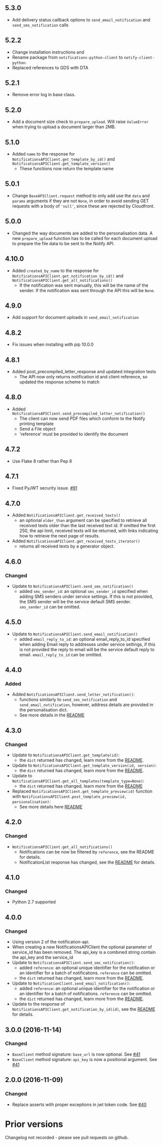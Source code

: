 ## 5.3.0

- Add delivery status callback options to `send_email_notification` and `send_sms_notification` calls

## 5.2.2

- Change installation instructions and
- Rename package from `notifications-python-client` to `notify-client-python`.
- Replaced references to GDS with DTA

## 5.2.1

- Remove error log in base class.

## 5.2.0

- Add a document size check to `prepare_upload`. Will raise `ValueError` when trying to upload a document larger than 2MB.

## 5.1.0

- Added `name` to the response for `NotificationsAPIClient.get_template_by_id()` and `NotificationsAPIClient.get_template_version()`
  - These functions now return the template name

## 5.0.1

- Change `BaseAPIClient.request` method to only add use the `data` and `params` arguments if they are not `None`, in order to avoid sending GET requests with a body of `'null'`, since these are rejected by Cloudfront.

## 5.0.0

- Changed the way documents are added to the personalisation data. A new `prepare_upload` function has to be called for each document upload to prepare the file data to be sent to the Notify API.

## 4.10.0

- Added `created_by_name` to the response for `NotificationsAPIClient.get_notification_by_id()` and `NotificationsAPIClient.get_all_notifications()`
  - If the notification was sent manually, this will be the name of the sender. If the notification was sent through the API this will be `None`.

## 4.9.0

- Add support for document uploads in `send_email_notification`

## 4.8.2

- Fix issues when installing with pip 10.0.0

## 4.8.1

- Added post_precompiled_letter_response and updated integration tests
  - The API now only returns notification id and client reference, so updated the response scheme to match

## 4.8.0

- Added `NotificationsAPIClient.send_precompiled_letter_notification()`
  - The client can now send PDF files which conform to the Notify printing template
  - Send a File object
  - 'reference' must be provided to identify the document

## 4.7.2

- Use Flake 8 rather than Pep 8

## 4.7.1

- Fixed PyJWT security issue. [#91](https://github.com/alphagov/notifications-python-client/pull/91)

## 4.7.0

- Added `NotificationsAPIClient.get_received_texts()`
  - an optional `older_than` argument can be specified to retrieve all received texts older than the last
    received text id. If omitted the first 250, the api limit, received texts will be returned, with links indicating how to retrieve the next page of results.
- Added `NotificationsAPIClient.get_received_texts_iterator()`
  - returns all received texts by a generator object.

## 4.6.0

### Changed

- Update to `NotificationsAPIClient.send_sms_notification()`
  - added `sms_sender_id`: an optional `sms_sender_id` specified when adding SMS senders under service settings. If this is not provided, the SMS sender will be the service default SMS sender. `sms_sender_id` can be omitted.

## 4.5.0

- Update to `NotificationsAPIClient.send_email_notification()`
  - added `email_reply_to_id`: an optional email_reply_to_id specified when adding Email reply to addresses under service settings, if this is not provided the reply to email will be the service default reply to email. `email_reply_to_id` can be omitted.

## 4.4.0

### Added

- Added `NotificationsAPIClient.send_letter_notification()`:
  - functions similarly to `send_sms_notification` and `send_email_notification`, however, address details are provided
    in the personalisation dict.
  - See more details in the [README](https://github.com/alphagov/notifications-python-client#letter)

## 4.3.0

### Changed

- Update to `NotificationsAPIClient.get_template(id)`:
  - the `dict` returned has changed, learn more from the [README](https://github.com/alphagov/notifications-python-client#get-a-template-by-id).
- Update to `NotificationsAPIClient.get_template_version(id, version)`:
  - the `dict` returned has changed, learn more from the [README](https://github.com/alphagov/notifications-python-client#get-a-template-by-id-and-version).
- Update to `NotificationsAPIClient.get_all_templates(template_type=None)`:
  - the `dict` returned has changed, learn more from the [README](https://github.com/alphagov/notifications-python-client#get-all-templates)
- Replaced `NotificationsAPIClient.get_template_preview(id)` function with `NotificationsAPIClient.post_template_preview(id, persionalisation)`:
  - See more details here [README](https://github.com/alphagov/notifications-python-client#generate-a-preview-template)

## 4.2.0

### Changed

- `NotificationsAPIClient.get_all_notifications()`
  - Notifications can be now be filtered by `reference`, see the README for details.
  - NotificationList response has changed, see the [README](https://github.com/alphagov/notifications-python-client#get-the-status-of-all-messages-with-pagination) for details.

## 4.1.0

### Changed

- Python 2.7 supported

## 4.0.0

### Changed

- Using version 2 of the notification-api.
- When creating a new NotificationsAPIClient the optional parameter of service_id has been removed. The api_key is a combined string contain the api_key and the service_id
- Update to `NotificationsAPIClient.send_sms_notification()`:
  - added `reference`: an optional unique identifier for the notification or an identifier for a batch of notifications. `reference` can be omitted.
  - the `dict` returned has changed, learn more from the [README](https://github.com/alphagov/notifications-python-client#text-message).
- Update to `NotificationClient.send_email_notification()`:
  - added `reference`: an optional unique identifier for the notification or an identifier for a batch of notifications. `reference` can be omitted.
  - the `dict` returned has changed, learn more from the [README](https://github.com/alphagov/notifications-python-client#email).
- Update to the response of `NotificationsAPIClient.get_notification_by_id(id)`, see the [README](https://github.com/alphagov/notifications-python-client#get-the-status-of-one-message) for details.

## 3.0.0 (2016-11-14)

### Changed

- `BaseClient` method signature: `base_url` is now optional. See [#41](https://github.com/alphagov/notifications-python-client/pull/41)
- `BaseClient` method signature: `api_key` is now a positional argument. See [#41](https://github.com/alphagov/notifications-python-client/pull/41)

## 2.0.0 (2016-11-09)

### Changed

- Replace asserts with proper exceptions in jwt token code. See [#40](https://github.com/alphagov/notifications-python-client/pull/40)

# Prior versions

Changelog not recorded - please see pull requests on github.
